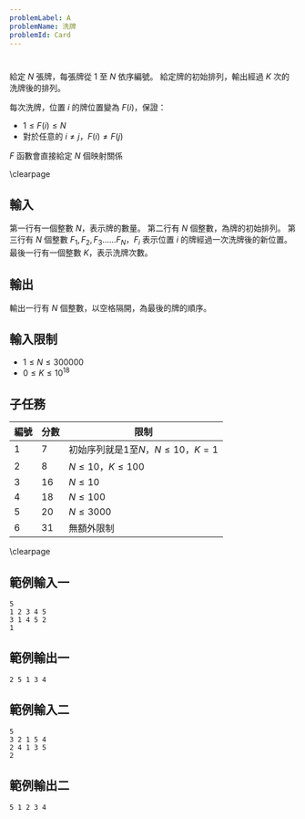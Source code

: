 ```yaml
---
problemLabel: A
problemName: 洗牌
problemId: Card
---
```


#

給定 $N$ 張牌，每張牌從 $1$ 至 $N$ 依序編號。
給定牌的初始排列，輸出經過 $K$ 次的洗牌後的排列。

每次洗牌，位置 $i$ 的牌位置變為 $F(i)$，保證：

 - $1 \leq F(i) \leq N$
 - 對於任意的 $i \neq j$，$F(i) \neq F(j)$

$F$ 函數會直接給定 $N$ 個映射關係

\clearpage

## 輸入
第一行有一個整數 $N$，表示牌的數量。
第二行有 $N$ 個整數，為牌的初始排列。
第三行有 $N$ 個整數 $F_1, F_2, F_3...... F_N$，$F_i$ 表示位置 $i$ 的牌經過一次洗牌後的新位置。
最後一行有一個整數 $K$，表示洗牌次數。

## 輸出
輸出一行有 $N$ 個整數，以空格隔開，為最後的牌的順序。

## 輸入限制
 - $1 \leq N \leq 300000$
 - $0 \leq K \leq 10^{18}$

## 子任務
| 編號 | 分數 |    限制    |
| --- | --- | ---------- |
|  1  | 7 | 初始序列就是$1$至$N$，$N \leq 10$，$K = 1$ |
|  2  | 8 | $N \leq 10$，$K \leq 100$ |
|  3  | 16 | $N \leq 10$ |
|  4  | 18 | $N \leq 100$ |
|  5  | 20 | $N \leq 3000$ |
|  6  | 31 | 無額外限制 |

\clearpage

## 範例輸入一
```
5
1 2 3 4 5
3 1 4 5 2
1
```

## 範例輸出一
```
2 5 1 3 4
```

## 範例輸入二
```
5
3 2 1 5 4
2 4 1 3 5
2
```

## 範例輸出二
```
5 1 2 3 4
```
